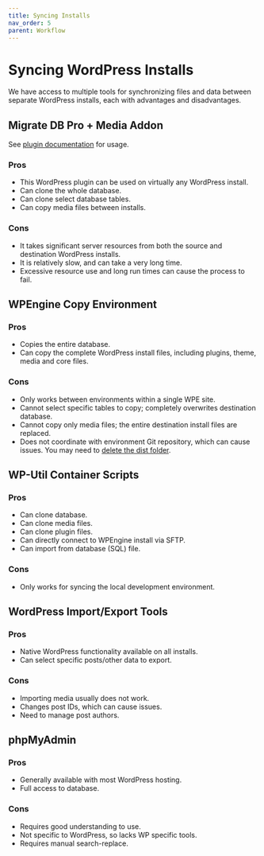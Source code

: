 ```yaml
---
title: Syncing Installs
nav_order: 5
parent: Workflow
---
```


# Syncing WordPress Installs

We have access to multiple tools for synchronizing files and data
between separate WordPress installs, each with advantages and disadvantages.

## Migrate DB Pro + Media Addon
See [plugin documentation](/wordpress-plugins/migrate-db-pro) for usage.
### Pros
- This WordPress plugin can be used on virtually any WordPress install.
- Can clone the whole database.
- Can clone select database tables.
- Can copy media files between installs.

### Cons
- It takes significant server resources from both the source and
    destination WordPress installs.
- It is relatively slow, and can take a very long time.
- Excessive resource use and long run times can cause the process to fail.

## WPEngine Copy Environment
### Pros
- Copies the entire database.
- Can copy the complete WordPress install files,
    including plugins, theme, media and core files.

### Cons
- Only works between environments within a single WPE site.
- Cannot select specific tables to copy; completely overwrites destination database.
- Cannot copy only media files; the entire destination install files are replaced.
- Does not coordinate with environment Git repository,
    which can cause issues.
    You may need to [delete the dist folder](/wpengine/troubleshooting).

## WP-Util Container Scripts
### Pros
- Can clone database.
- Can clone media files.
- Can clone plugin files.
- Can directly connect to WPEngine install via SFTP.
- Can import from database (SQL) file.

### Cons
- Only works for syncing the local development environment.

## WordPress Import/Export Tools
### Pros
- Native WordPress functionality available on all installs.
- Can select specific posts/other data to export.

### Cons
- Importing media usually does not work.
- Changes post IDs, which can cause issues.
- Need to manage post authors.

## phpMyAdmin
### Pros
- Generally available with most WordPress hosting.
- Full access to database.

### Cons
- Requires good understanding to use.
- Not specific to WordPress, so lacks WP specific tools.
- Requires manual search-replace.
